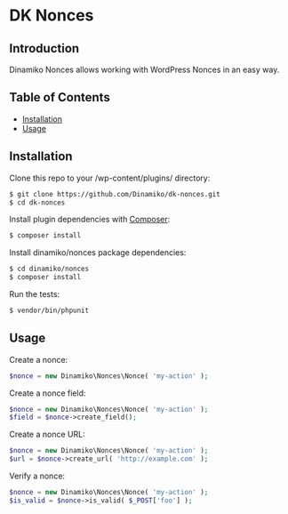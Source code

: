 # DK Nonces

## Introduction

Dinamiko Nonces allows working with WordPress Nonces in an easy way.

## Table of Contents

* [Installation](#installation)
* [Usage](#usage)

## Installation

Clone this repo to your /wp-content/plugins/ directory:

```sh
$ git clone https://github.com/Dinamiko/dk-nonces.git
$ cd dk-nonces
```

Install plugin dependencies with [Composer](https://getcomposer.org):

```sh
$ composer install
```

Install dinamiko/nonces package dependencies:

```sh
$ cd dinamiko/nonces
$ composer install
```

Run the tests:

```sh
$ vendor/bin/phpunit
```

## Usage

Create a nonce:

```php
$nonce = new Dinamiko\Nonces\Nonce( 'my-action' );
```

Create a nonce field:

```php
$nonce = new Dinamiko\Nonces\Nonce( 'my-action' );
$field = $nonce->create_field();
```

Create a nonce URL:

```php
$nonce = new Dinamiko\Nonces\Nonce( 'my-action' );
$url = $nonce->create_url( 'http://example.com' );
```

Verify a nonce:

```php
$nonce = new Dinamiko\Nonces\Nonce( 'my-action' );
$is_valid = $nonce->is_valid( $_POST['foo'] );
```
